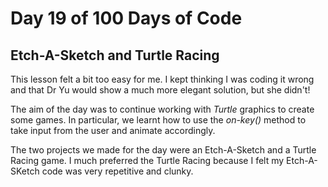 # Day 19 of 100 Days of Code
## Etch-A-Sketch and Turtle Racing

This lesson felt a bit too easy for me. I kept thinking I was coding it wrong and that Dr Yu would show a much more elegant solution, but she didn't!

The aim of the day was to continue working with *Turtle* graphics to create some games. In particular, we learnt how to use the *on-key()* method to take input from the user and animate accordingly. 

The two projects we made for the day were an Etch-A-Sketch and a Turtle Racing game. I much preferred the Turtle Racing because I felt my Etch-A-SKetch code was very repetitive and clunky. 